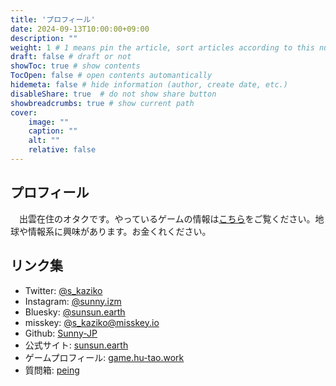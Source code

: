 ```yaml
---
title: 'プロフィール'
date: 2024-09-13T10:00:00+09:00
description: ""
weight: 1 # 1 means pin the article, sort articles according to this number
draft: false # draft or not
showToc: true # show contents
TocOpen: false # open contents automantically
hidemeta: false # hide information (author, create date, etc.)
disableShare: true	# do not show share button
showbreadcrumbs: true # show current path
cover:
    image: ""
    caption: ""
    alt: ""
    relative: false
---
```


## プロフィール
　出雲在住のオタクです。やっているゲームの情報は[こちら](https://game.hu-tao.work/)をご覧ください。地球や情報系に興味があります。お金くれください。

## リンク集
- Twitter: [@s_kaziko](https://x.com/s_kaziko)
- Instagram: [@sunny.izm](https://www.instagram.com/sunny.izm/)
- Bluesky: [@sunsun.earth](https://bsky.app/profile/sunsun.earth)
- misskey: [@s_kaziko@misskey.io](https://misskey.io/@s_kaziko)
- Github: [Sunny-JP](https://github.com/Sunny-JP)
- 公式サイト: [sunsun.earth](https://sunsun.earth/)
- ゲームプロフィール: [game.hu-tao.work](https://game.hu-tao.work/)
- 質問箱: [peing](https://peing.net/ja/s_kaziko)
